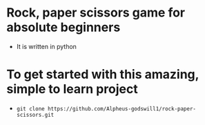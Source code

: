 # Rock, paper scissors game for absolute beginners
- It is written in python
# To get started with this amazing, simple to learn project 
- `git clone https://github.com/Alpheus-godswill1/rock-paper-scissors.git`

